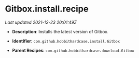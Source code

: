 # Gitbox.install.recipe

_Last updated 2021-12-23 20:01:49Z_

- **Description**: Installs the latest version of Gitbox.

- **Identifier**: `com.github.hobbithardcase.install.Gitbox`

- **Parent Recipes**: `com.github.hobbithardcase.download.Gitbox`

